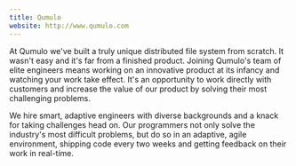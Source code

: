 ```yaml
---
title: Qumulo
website: http://www.qumulo.com
---
```


At Qumulo we've built a truly unique distributed file system from scratch. It wasn't easy and it's far from a finished product. Joining Qumulo's team of elite engineers means working on an innovative product at its infancy and watching your work take effect. It's an opportunity to work directly with customers and increase the value of our product by solving their most challenging problems.

We hire smart, adaptive engineers with diverse backgrounds and a knack for taking challenges head on. Our programmers not only solve the industry's most difficult problems, but do so in an adaptive, agile environment, shipping code every two weeks and getting feedback on their work in real-time.
